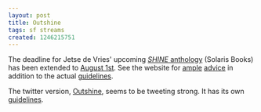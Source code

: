 ```yaml
---
layout: post
title: Outshine
tags: sf streams
created: 1246215751
---
```

The deadline for Jetse de Vries' upcoming [*SHINE* anthology](/node/517) (Solaris Books) has been extended to [August 1st](http://shineanthology.wordpress.com/2009/06/22/extension-of-shine-submission-deadline/).  See the website for [ample](http://shineanthology.wordpress.com/2009/04/17/things-to-keep-in-mind-when-writing-story-for-shine/) [advice](http://shineanthology.wordpress.com/2009/05/29/an-update-on-the-shine-submissions-part-1/) in addition to the actual [guidelines](http://shineanthology.wordpress.com/shine-anthology-guidelines/).

The twitter version, [Outshine](http://twitter.com/Outshine), seems to be tweeting strong.  It has its own [guidelines](http://shineanthology.wordpress.com/outshine-submission-guidelines/).<!--break-->
